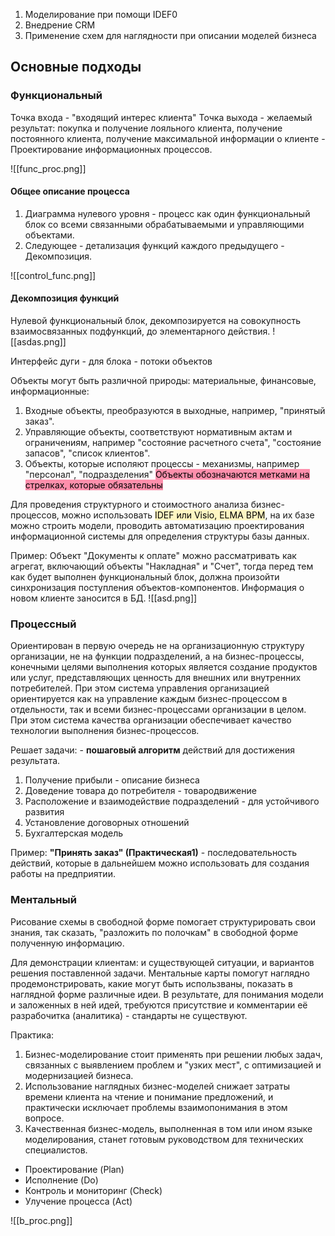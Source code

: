 1. Моделирование при помощи IDEF0
2. Внедрение CRM
3. Применение схем для наглядности при описании моделей бизнеса

## Основные подходы
### Функциональный
Точка входа - "входящий интерес клиента"
Точка выхода - желаемый результат: покупка и получение лояльного клиента, получение постоянного клиента, получение максимальной информации о клиенте - Проектирование информационных процессов.

![[func_proc.png]]
#### Общее описание процесса
1. Диаграмма нулевого уровня - процесс как один функциональный блок со всеми связанными обрабатываемыми и управляющими объектами.
2. Следующее - детализация функций каждого предыдущего - Декомпозиция.

![[control_func.png]]

#### Декомпозиция функций
Нулевой функциональный блок, декомпозируется на совокупность взаимосвязанных подфункций, до элементарного действия.
![[asdas.png]]

Интерфейс дуги - для блока - потоки объектов

Объекты могут быть различной природы: материальные, финансовые, информационные:
1. Входные объекты, преобразуются в выходные, например, "принятый заказ".
2. Управляющие объекты, соответствуют нормативным актам и ограничениям, например "состояние расчетного счета", "состояние запасов", "список клиентов".
3. Объекты, которые исполяют процессы - механизмы, например "персонал", "подразделения"
<mark style="background: #FF5582A6;">Объекты обозначаются метками на стрелках, которые обязательны</mark>


Для проведения структурного и стоимостного анализа бизнес-процессов, можно использовать <mark style="background: #FFF3A3A6;">IDEF или Visio, ELMA BPM</mark>, на их базе можно строить модели, проводить автоматизацию проектирования информационной системы для определения структуры базы данных.

Пример:
Объект "Документы к оплате" можно рассматривать как агрегат, включающий объекты "Накладная" и "Счет", тогда перед тем как будет выполнен функциональный блок, должна произойти синхронизация поступления объектов-компонентов. Информация о новом клиенте заносится в БД.
![[asd.png]]

### Процессный
Ориентирован в первую очередь не на организационную структуру организации, не на функции подразделений, а на бизнес-процессы, конечными целями выполнения которых является создание продуктов или услуг, представляющих ценность для внешних или внутренних потребителей. При этом система управления организацией ориентируется как на управление каждым бизнес-процессом в отдельности, так и всеми бизнес-процессами организации в целом. При этом система качества организации обеспечивает качество технологии выполнения бизнес-процессов.

Решает задачи: - **пошаговый алгоритм** действий для достижения результата.
1. Получение прибыли - описание бизнеса
2. Доведение товара до потребителя - товародвижение
3. Расположение и взаимодействие подразделений - для устойчивого развития
4. Установление договорных отношений
5. Бухгалтерская модель

Пример:
**"Принять заказ" (Практическая1)** - последовательность действий, которые в дальнейшем можно использовать для создания работы на предприятии.

### Ментальный
Рисование схемы в свободной форме помогает структурировать свои знания, так сказать, "разложить по полочкам" в свободной форме полученную информацию.

Для демонстрации клиентам: и существующей ситуации, и вариантов решения поставленной задачи. Ментальные карты помогут наглядно продемонстрировать, какие могут быть использваны, показать в наглядной форме различные идеи.
В результате, для понимания модели и заложенных в ней идей, требуются присутствие и комментарии её разрабочитка (аналитика) - стандарты не существуют.

Практика:
1. Бизнес-моделирование стоит применять при решении любых задач, связанных с выявлением проблем и "узких мест", с оптимизацией и модернизацией бизнеса.
2. Использование наглядных бизнес-моделей снижает затраты времени клиента на чтение и понимание предложений, и практически исключает проблемы взаимопонимания в этом вопросе.
3. Качественная бизнес-модель, выполненная в том или ином языке моделирования, станет готовым руководством для технических специалистов.

- Проектирование (Plan)
- Исполнение (Do)
- Контроль и мониторинг (Check)
- Улучение процесса (Act)

![[b_proc.png]]